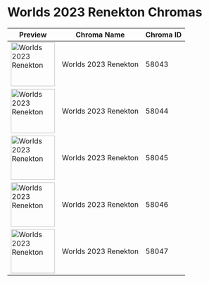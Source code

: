 # Worlds 2023 Renekton Chromas

| Preview | Chroma Name | Chroma ID |
|---|---|---|
| <img src='https://raw.communitydragon.org/latest/plugins/rcp-be-lol-game-data/global/default/v1/champion-chroma-images/58/58043.png' alt='Worlds 2023 Renekton' width='100'> | Worlds 2023 Renekton | 58043 |
| <img src='https://raw.communitydragon.org/latest/plugins/rcp-be-lol-game-data/global/default/v1/champion-chroma-images/58/58044.png' alt='Worlds 2023 Renekton' width='100'> | Worlds 2023 Renekton | 58044 |
| <img src='https://raw.communitydragon.org/latest/plugins/rcp-be-lol-game-data/global/default/v1/champion-chroma-images/58/58045.png' alt='Worlds 2023 Renekton' width='100'> | Worlds 2023 Renekton | 58045 |
| <img src='https://raw.communitydragon.org/latest/plugins/rcp-be-lol-game-data/global/default/v1/champion-chroma-images/58/58046.png' alt='Worlds 2023 Renekton' width='100'> | Worlds 2023 Renekton | 58046 |
| <img src='https://raw.communitydragon.org/latest/plugins/rcp-be-lol-game-data/global/default/v1/champion-chroma-images/58/58047.png' alt='Worlds 2023 Renekton' width='100'> | Worlds 2023 Renekton | 58047 |
